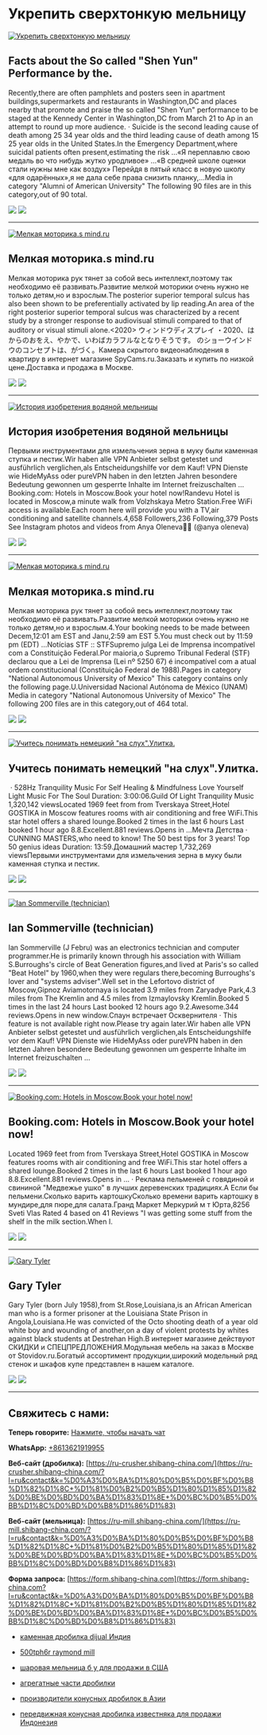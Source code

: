 # Укрепить сверхтонкую мельницу

<a href="https://swt.shibang-china.com/?l=ru&img&k=%D0%A3%D0%BA%D1%80%D0%B5%D0%BF%D0%B8%D1%82%D1%8C+%D1%81%D0%B2%D0%B5%D1%80%D1%85%D1%82%D0%BE%D0%BD%D0%BA%D1%83%D1%8E+%D0%BC%D0%B5%D0%BB%D1%8C%D0%BD%D0%B8%D1%86%D1%83" target="_blank">![Укрепить сверхтонкую мельницу](http://static.shibang-china.com/all-800x300/1092.jpg)</a>

## Facts about the So called &quot;Shen Yun&quot; Performance by the.
Recently,there are often pamphlets and posters seen in apartment buildings,supermarkets and restaurants in Washington,DC and places nearby that promote and praise the so called &quot;Shen Yun&quot; performance to be staged at the Kennedy Center in Washington,DC from March 21 to Ap in an attempt to round up more audience.&nbsp;&#0183;&#32;Suicide is the second leading cause of death among 25 34 year olds and the third leading cause of death among 15 25 year olds in the United States.In the Emergency Department,where suicidal patients often present,estimating the risk …&#171;Я переплавлю свою медаль во что нибудь жутко уродливое&#187; …&#171;В средней школе оценки стали нужны мне как воздух&#187; Перейдя в пятый класс в новую школу &#171;для одарённых&#187;,я не дала себе права снизить планку,…Media in category &quot;Alumni of American University&quot; The following 90 files are in this category,out of 90 total.


<a href="https://whatsapp.shibangsoft.com/WhatsApp.php" target="_blank" title="WhatsApp">![](http://static.shibang-china.com/icon/whatsapp.png)</a> <a href="https://swt.shibang-china.com/?l=ru&icon&k=%D0%A3%D0%BA%D1%80%D0%B5%D0%BF%D0%B8%D1%82%D1%8C+%D1%81%D0%B2%D0%B5%D1%80%D1%85%D1%82%D0%BE%D0%BD%D0%BA%D1%83%D1%8E+%D0%BC%D0%B5%D0%BB%D1%8C%D0%BD%D0%B8%D1%86%D1%83" target="_blank">![](http://static.shibang-china.com/icon/chat-ru.png)</a>

---

<a href="https://swt.shibang-china.com/?l=ru&img&k=%D0%A3%D0%BA%D1%80%D0%B5%D0%BF%D0%B8%D1%82%D1%8C+%D1%81%D0%B2%D0%B5%D1%80%D1%85%D1%82%D0%BE%D0%BD%D0%BA%D1%83%D1%8E+%D0%BC%D0%B5%D0%BB%D1%8C%D0%BD%D0%B8%D1%86%D1%83" target="_blank">![Мелкая моторика.s mind.ru](http://static.shibang-china.com/all-800x300/706.jpg)</a>

## Мелкая моторика.s mind.ru
Мелкая моторика рук тянет за собой весь интеллект,поэтому так необходимо её развивать.Развитие мелкой моторики очень нужно не только детям,но и взрослым.The posterior superior temporal sulcus has also been shown to be preferentially activated by lip reading.An area of the right posterior superior temporal sulcus was characterized by a recent study by a stronger response to audiovisual stimuli compared to that of auditory or visual stimuli alone.&lt;2020&gt; ウィンドウディスプレイ ・2020、はからのおをえ、やかで、いわばカラフルなとなりそうです。 のショーウインドウのコンセプトは、がづく。Камера скрытого видеонаблюдения в квартиру в интернет магазине SpyCams.ru.Заказать и купить по низкой цене.Доставка и продажа в Москве.


<a href="https://whatsapp.shibangsoft.com/WhatsApp.php" target="_blank" title="WhatsApp">![](http://static.shibang-china.com/icon/whatsapp.png)</a> <a href="https://swt.shibang-china.com/?l=ru&icon&k=%D0%A3%D0%BA%D1%80%D0%B5%D0%BF%D0%B8%D1%82%D1%8C+%D1%81%D0%B2%D0%B5%D1%80%D1%85%D1%82%D0%BE%D0%BD%D0%BA%D1%83%D1%8E+%D0%BC%D0%B5%D0%BB%D1%8C%D0%BD%D0%B8%D1%86%D1%83" target="_blank">![](http://static.shibang-china.com/icon/chat-ru.png)</a>

---

<a href="https://swt.shibang-china.com/?l=ru&img&k=%D0%A3%D0%BA%D1%80%D0%B5%D0%BF%D0%B8%D1%82%D1%8C+%D1%81%D0%B2%D0%B5%D1%80%D1%85%D1%82%D0%BE%D0%BD%D0%BA%D1%83%D1%8E+%D0%BC%D0%B5%D0%BB%D1%8C%D0%BD%D0%B8%D1%86%D1%83" target="_blank">![История изобретения водяной мельницы](http://static.shibang-china.com/all-800x300/786.jpg)</a>

## История изобретения водяной мельницы
Первыми инструментами для измельчения зерна в муку были каменная ступка и пестик.Wir haben alle VPN Anbieter selbst getestet und ausf&#252;hrlich verglichen,als Entscheidungshilfe vor dem Kauf! VPN Dienste wie HideMyAss oder pureVPN haben in den letzten Jahren besondere Bedeutung gewonnen um gesperrte Inhalte im Internet freizuschalten …Booking.com: Hotels in Moscow.Book your hotel now!Randevu Hotel is located in Moscow,a minute walk from Volzhskaya Metro Station.Free WiFi access is available.Each room here will provide you with a TV,air conditioning and satellite channels.4,658 Followers,236 Following,379 Posts See Instagram photos and videos from Anya Oleneva🌴🐼 (@anya oleneva)


<a href="https://whatsapp.shibangsoft.com/WhatsApp.php" target="_blank" title="WhatsApp">![](http://static.shibang-china.com/icon/whatsapp.png)</a> <a href="https://swt.shibang-china.com/?l=ru&icon&k=%D0%A3%D0%BA%D1%80%D0%B5%D0%BF%D0%B8%D1%82%D1%8C+%D1%81%D0%B2%D0%B5%D1%80%D1%85%D1%82%D0%BE%D0%BD%D0%BA%D1%83%D1%8E+%D0%BC%D0%B5%D0%BB%D1%8C%D0%BD%D0%B8%D1%86%D1%83" target="_blank">![](http://static.shibang-china.com/icon/chat-ru.png)</a>

---

<a href="https://swt.shibang-china.com/?l=ru&img&k=%D0%A3%D0%BA%D1%80%D0%B5%D0%BF%D0%B8%D1%82%D1%8C+%D1%81%D0%B2%D0%B5%D1%80%D1%85%D1%82%D0%BE%D0%BD%D0%BA%D1%83%D1%8E+%D0%BC%D0%B5%D0%BB%D1%8C%D0%BD%D0%B8%D1%86%D1%83" target="_blank">![Мелкая моторика.s mind.ru](http://static.shibang-china.com/all-800x300/1263.jpg)</a>

## Мелкая моторика.s mind.ru
Мелкая моторика рук тянет за собой весь интеллект,поэтому так необходимо её развивать.Развитие мелкой моторики очень нужно не только детям,но и взрослым.4.Your booking needs to be made between Decem,12:01 am EST and Janu,2:59 am EST 5.You must check out by 11:59 pm (EDT) …Not&#237;cias STF :: STFSupremo julga Lei de Imprensa incompat&#237;vel com a Constitui&#231;&#227;o Federal.Por maioria,o Supremo Tribunal Federal (STF) declarou que a Lei de Imprensa (Lei n&#186; 5250 67) &#233; incompat&#237;vel com a atual ordem constitucional (Constitui&#231;&#227;o Federal de 1988).Pages in category &quot;National Autonomous University of Mexico&quot; This category contains only the following page.U.Universidad Nacional Aut&#243;noma de M&#233;xico (UNAM) Media in category &quot;National Autonomous University of Mexico&quot; The following 200 files are in this category,out of 464 total.


<a href="https://whatsapp.shibangsoft.com/WhatsApp.php" target="_blank" title="WhatsApp">![](http://static.shibang-china.com/icon/whatsapp.png)</a> <a href="https://swt.shibang-china.com/?l=ru&icon&k=%D0%A3%D0%BA%D1%80%D0%B5%D0%BF%D0%B8%D1%82%D1%8C+%D1%81%D0%B2%D0%B5%D1%80%D1%85%D1%82%D0%BE%D0%BD%D0%BA%D1%83%D1%8E+%D0%BC%D0%B5%D0%BB%D1%8C%D0%BD%D0%B8%D1%86%D1%83" target="_blank">![](http://static.shibang-china.com/icon/chat-ru.png)</a>

---

<a href="https://swt.shibang-china.com/?l=ru&img&k=%D0%A3%D0%BA%D1%80%D0%B5%D0%BF%D0%B8%D1%82%D1%8C+%D1%81%D0%B2%D0%B5%D1%80%D1%85%D1%82%D0%BE%D0%BD%D0%BA%D1%83%D1%8E+%D0%BC%D0%B5%D0%BB%D1%8C%D0%BD%D0%B8%D1%86%D1%83" target="_blank">![Учитесь понимать немецкий &quot;на слух&quot;.Улитка.](http://static.shibang-china.com/all-800x300/240.jpg)</a>

## Учитесь понимать немецкий &quot;на слух&quot;.Улитка.
&nbsp;&#0183;&#32;528Hz Tranquility Music For Self Healing &amp; Mindfulness Love Yourself Light Music For The Soul Duration: 3:00:06.Guild Of Light Tranquility Music 1,320,142 viewsLocated 1969 feet from from Tverskaya Street,Hotel GOSTIKA in Moscow features rooms with air conditioning and free WiFi.This star hotel offers a shared lounge.Booked 2 times in the last 6 hours Last booked 1 hour ago 8.8.Excellent.881 reviews.Opens in …Мечта Детства&nbsp;&#0183;&#32;CUNNING MASTERS,who need to know! The 50 best tips for 3 years! Top 50 genius ideas Duration: 13:59.Домашний мастер 1,732,269 viewsПервыми инструментами для измельчения зерна в муку были каменная ступка и пестик.


<a href="https://whatsapp.shibangsoft.com/WhatsApp.php" target="_blank" title="WhatsApp">![](http://static.shibang-china.com/icon/whatsapp.png)</a> <a href="https://swt.shibang-china.com/?l=ru&icon&k=%D0%A3%D0%BA%D1%80%D0%B5%D0%BF%D0%B8%D1%82%D1%8C+%D1%81%D0%B2%D0%B5%D1%80%D1%85%D1%82%D0%BE%D0%BD%D0%BA%D1%83%D1%8E+%D0%BC%D0%B5%D0%BB%D1%8C%D0%BD%D0%B8%D1%86%D1%83" target="_blank">![](http://static.shibang-china.com/icon/chat-ru.png)</a>

---

<a href="https://swt.shibang-china.com/?l=ru&img&k=%D0%A3%D0%BA%D1%80%D0%B5%D0%BF%D0%B8%D1%82%D1%8C+%D1%81%D0%B2%D0%B5%D1%80%D1%85%D1%82%D0%BE%D0%BD%D0%BA%D1%83%D1%8E+%D0%BC%D0%B5%D0%BB%D1%8C%D0%BD%D0%B8%D1%86%D1%83" target="_blank">![Ian Sommerville (technician)](http://static.shibang-china.com/all-800x300/593.jpg)</a>

## Ian Sommerville (technician)
Ian Sommerville (J Febru) was an electronics technician and computer programmer.He is primarily known through his association with William S.Burroughs's circle of Beat Generation figures,and lived at Paris's so called &quot;Beat Hotel&quot; by 1960,when they were regulars there,becoming Burroughs's lover and &quot;systems adviser&quot;.Well set in the Lefortovo district of Moscow,Gipnoz Aviamotornaya is located 3.9 miles from Zaryadye Park,4.3 miles from The Kremlin and 4.5 miles from Izmaylovsky Kremlin.Booked 5 times in the last 24 hours Last booked 12 hours ago 9.2.Awesome.344 reviews.Opens in new window.Спаун встречает Осквернителя&nbsp;&#0183;&#32;This feature is not available right now.Please try again later.Wir haben alle VPN Anbieter selbst getestet und ausf&#252;hrlich verglichen,als Entscheidungshilfe vor dem Kauf! VPN Dienste wie HideMyAss oder pureVPN haben in den letzten Jahren besondere Bedeutung gewonnen um gesperrte Inhalte im Internet freizuschalten …


<a href="https://whatsapp.shibangsoft.com/WhatsApp.php" target="_blank" title="WhatsApp">![](http://static.shibang-china.com/icon/whatsapp.png)</a> <a href="https://swt.shibang-china.com/?l=ru&icon&k=%D0%A3%D0%BA%D1%80%D0%B5%D0%BF%D0%B8%D1%82%D1%8C+%D1%81%D0%B2%D0%B5%D1%80%D1%85%D1%82%D0%BE%D0%BD%D0%BA%D1%83%D1%8E+%D0%BC%D0%B5%D0%BB%D1%8C%D0%BD%D0%B8%D1%86%D1%83" target="_blank">![](http://static.shibang-china.com/icon/chat-ru.png)</a>

---

<a href="https://swt.shibang-china.com/?l=ru&img&k=%D0%A3%D0%BA%D1%80%D0%B5%D0%BF%D0%B8%D1%82%D1%8C+%D1%81%D0%B2%D0%B5%D1%80%D1%85%D1%82%D0%BE%D0%BD%D0%BA%D1%83%D1%8E+%D0%BC%D0%B5%D0%BB%D1%8C%D0%BD%D0%B8%D1%86%D1%83" target="_blank">![Booking.com: Hotels in Moscow.Book your hotel now!](http://static.shibang-china.com/all-800x300/1443.jpg)</a>

## Booking.com: Hotels in Moscow.Book your hotel now!
Located 1969 feet from from Tverskaya Street,Hotel GOSTIKA in Moscow features rooms with air conditioning and free WiFi.This star hotel offers a shared lounge.Booked 2 times in the last 6 hours Last booked 1 hour ago 8.8.Excellent.881 reviews.Opens in …&nbsp;&#0183;&#32;Реклама пельменей с говядиной и свининой &quot;Медвежье ушко&quot; в лучших деревенских традициях.А Если бы пельмени.Сколько варить картошкуСколько времени варить картошку в мундире,для пюре,для салата.Гранд Маркет Меркурий м т Юрта,8256 Sveti Vlas Rated 4 based on 41 Reviews &quot;I was getting some stuff from the shelf in the milk section.When I.


<a href="https://whatsapp.shibangsoft.com/WhatsApp.php" target="_blank" title="WhatsApp">![](http://static.shibang-china.com/icon/whatsapp.png)</a> <a href="https://swt.shibang-china.com/?l=ru&icon&k=%D0%A3%D0%BA%D1%80%D0%B5%D0%BF%D0%B8%D1%82%D1%8C+%D1%81%D0%B2%D0%B5%D1%80%D1%85%D1%82%D0%BE%D0%BD%D0%BA%D1%83%D1%8E+%D0%BC%D0%B5%D0%BB%D1%8C%D0%BD%D0%B8%D1%86%D1%83" target="_blank">![](http://static.shibang-china.com/icon/chat-ru.png)</a>

---

<a href="https://swt.shibang-china.com/?l=ru&img&k=%D0%A3%D0%BA%D1%80%D0%B5%D0%BF%D0%B8%D1%82%D1%8C+%D1%81%D0%B2%D0%B5%D1%80%D1%85%D1%82%D0%BE%D0%BD%D0%BA%D1%83%D1%8E+%D0%BC%D0%B5%D0%BB%D1%8C%D0%BD%D0%B8%D1%86%D1%83" target="_blank">![Gary Tyler](http://static.shibang-china.com/all-800x300/63.jpg)</a>

## Gary Tyler
Gary Tyler (born July 1958),from St.Rose,Louisiana,is an African American man who is a former prisoner at the Louisiana State Prison in Angola,Louisiana.He was convicted of the Octo shooting death of a year old white boy and wounding of another,on a day of violent protests by whites against black students at Destrehan High.В интернет магазине действуют СКИДКИ и СПЕЦПРЕДЛОЖЕНИЯ.Модульная мебель на заказ в Москве от Stovidov.ru.Богатый ассортимент продукции,широкий модельный ряд стенок и шкафов купе представлен в нашем каталоге.

<a href="https://whatsapp.shibangsoft.com/WhatsApp.php" target="_blank" title="WhatsApp">![](http://static.shibang-china.com/icon/whatsapp.png)</a> <a href="https://swt.shibang-china.com/?l=ru&icon&k=%D0%A3%D0%BA%D1%80%D0%B5%D0%BF%D0%B8%D1%82%D1%8C+%D1%81%D0%B2%D0%B5%D1%80%D1%85%D1%82%D0%BE%D0%BD%D0%BA%D1%83%D1%8E+%D0%BC%D0%B5%D0%BB%D1%8C%D0%BD%D0%B8%D1%86%D1%83" target="_blank">![](http://static.shibang-china.com/icon/chat-ru.png)</a>

---
## Свяжитесь с нами:

**Теперь говорите:** [Нажмите, чтобы начать чат](https://swt.shibang-china.com?l=ru&contact&k=%D0%A3%D0%BA%D1%80%D0%B5%D0%BF%D0%B8%D1%82%D1%8C+%D1%81%D0%B2%D0%B5%D1%80%D1%85%D1%82%D0%BE%D0%BD%D0%BA%D1%83%D1%8E+%D0%BC%D0%B5%D0%BB%D1%8C%D0%BD%D0%B8%D1%86%D1%83)

**WhatsApp:**  [+8613621919955](https://whatsapp.shibangsoft.com/WhatsApp.php)

**Веб-сайт (дробилка):** [https://ru-crusher.shibang-china.com/](https://ru-crusher.shibang-china.com/?l=ru&contact&k=%D0%A3%D0%BA%D1%80%D0%B5%D0%BF%D0%B8%D1%82%D1%8C+%D1%81%D0%B2%D0%B5%D1%80%D1%85%D1%82%D0%BE%D0%BD%D0%BA%D1%83%D1%8E+%D0%BC%D0%B5%D0%BB%D1%8C%D0%BD%D0%B8%D1%86%D1%83)

**Веб-сайт (мельница):** [https://ru-mill.shibang-china.com/](https://ru-mill.shibang-china.com/?l=ru&contact&k=%D0%A3%D0%BA%D1%80%D0%B5%D0%BF%D0%B8%D1%82%D1%8C+%D1%81%D0%B2%D0%B5%D1%80%D1%85%D1%82%D0%BE%D0%BD%D0%BA%D1%83%D1%8E+%D0%BC%D0%B5%D0%BB%D1%8C%D0%BD%D0%B8%D1%86%D1%83)

**Форма запроса:** [https://form.shibang-china.com](https://form.shibang-china.com?l=ru&contact&k=%D0%A3%D0%BA%D1%80%D0%B5%D0%BF%D0%B8%D1%82%D1%8C+%D1%81%D0%B2%D0%B5%D1%80%D1%85%D1%82%D0%BE%D0%BD%D0%BA%D1%83%D1%8E+%D0%BC%D0%B5%D0%BB%D1%8C%D0%BD%D0%B8%D1%86%D1%83)

* [каменная дробилка dijual Индия](../122/%D0%BA%D0%B0%D0%BC%D0%B5%D0%BD%D0%BD%D0%B0%D1%8F%20%D0%B4%D1%80%D0%BE%D0%B1%D0%B8%D0%BB%D0%BA%D0%B0%20dijual%20%D0%98%D0%BD%D0%B4%D0%B8%D1%8F.md)

* [500tph6r raymond mill](../121/500tph6r%20raymond%20mill.md)

* [шаровая мельница б  у для продажи в США](../125/%D1%88%D0%B0%D1%80%D0%BE%D0%B2%D0%B0%D1%8F%20%D0%BC%D0%B5%D0%BB%D1%8C%D0%BD%D0%B8%D1%86%D0%B0%20%D0%B1%20%20%D1%83%20%D0%B4%D0%BB%D1%8F%20%D0%BF%D1%80%D0%BE%D0%B4%D0%B0%D0%B6%D0%B8%20%D0%B2%20%D0%A1%D0%A8%D0%90.md)

* [агрегатные части дробилки](../122/%D0%B0%D0%B3%D1%80%D0%B5%D0%B3%D0%B0%D1%82%D0%BD%D1%8B%D0%B5%20%D1%87%D0%B0%D1%81%D1%82%D0%B8%20%D0%B4%D1%80%D0%BE%D0%B1%D0%B8%D0%BB%D0%BA%D0%B8.md)

* [производители конусных дробилок в Азии](../124/%D0%BF%D1%80%D0%BE%D0%B8%D0%B7%D0%B2%D0%BE%D0%B4%D0%B8%D1%82%D0%B5%D0%BB%D0%B8%20%D0%BA%D0%BE%D0%BD%D1%83%D1%81%D0%BD%D1%8B%D1%85%20%D0%B4%D1%80%D0%BE%D0%B1%D0%B8%D0%BB%D0%BE%D0%BA%20%D0%B2%20%D0%90%D0%B7%D0%B8%D0%B8.md)

* [передвижная конусная дробилка известняка для продажи Индонезия](../124/%D0%BF%D0%B5%D1%80%D0%B5%D0%B4%D0%B2%D0%B8%D0%B6%D0%BD%D0%B0%D1%8F%20%D0%BA%D0%BE%D0%BD%D1%83%D1%81%D0%BD%D0%B0%D1%8F%20%D0%B4%D1%80%D0%BE%D0%B1%D0%B8%D0%BB%D0%BA%D0%B0%20%D0%B8%D0%B7%D0%B2%D0%B5%D1%81%D1%82%D0%BD%D1%8F%D0%BA%D0%B0%20%D0%B4%D0%BB%D1%8F%20%D0%BF%D1%80%D0%BE%D0%B4%D0%B0%D0%B6%D0%B8%20%D0%98%D0%BD%D0%B4%D0%BE%D0%BD%D0%B5%D0%B7%D0%B8%D1%8F.md)